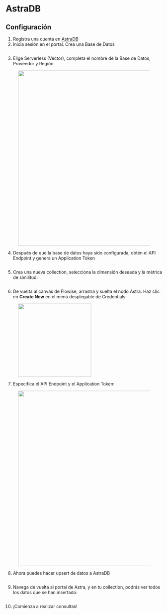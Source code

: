 # AstraDB

## Configuración

1. Registra una cuenta en [AstraDB](https://astra.datastax.com/)
2. Inicia sesión en el portal. Crea una Base de Datos

<figure><img src="../../../../.gitbook/assets/image (1) (1) (1) (1) (1) (1) (1) (2) (1).png" alt=""><figcaption></figcaption></figure>

3. Elige Serverless (Vector), completa el nombre de la Base de Datos, Proveedor y Región

<figure><img src="../../../../.gitbook/assets/image (1) (1) (1) (1) (1) (1) (1) (2) (1) (1).png" alt="" width="563"><figcaption></figcaption></figure>

4. Después de que la base de datos haya sido configurada, obtén el API Endpoint y genera un Application Token

<figure><img src="../../../../.gitbook/assets/Picture7.png" alt=""><figcaption></figcaption></figure>

5. Crea una nueva collection, selecciona la dimensión deseada y la métrica de similitud:

<figure><img src="../../../../.gitbook/assets/image (2) (1) (1) (1) (1) (2) (1).png" alt=""><figcaption></figcaption></figure>

6. De vuelta al canvas de Flowise, arrastra y suelta el nodo Astra. Haz clic en **Create New** en el menú desplegable de Credentials:

<figure><img src="../../../../.gitbook/assets/image (4) (1) (1) (1) (1) (2).png" alt="" width="235"><figcaption></figcaption></figure>

7. Especifica el API Endpoint y el Application Token:

<figure><img src="../../../../.gitbook/assets/image (5) (1) (1) (1) (1) (2).png" alt="" width="563"><figcaption></figcaption></figure>

8. Ahora puedes hacer upsert de datos a AstraDB

<figure><img src="../../../../.gitbook/assets/image (6) (1) (1) (1) (1) (1) (1) (2).png" alt=""><figcaption></figcaption></figure>

9. Navega de vuelta al portal de Astra, y en tu collection, podrás ver todos los datos que se han insertado:

<figure><img src="../../../../.gitbook/assets/image (7) (1) (1) (1) (1) (1) (2).png" alt=""><figcaption></figcaption></figure>

10. ¡Comienza a realizar consultas!

<figure><img src="../../../../.gitbook/assets/image (8) (1) (1) (1) (1) (1) (1) (1) (1) (1) (1).png" alt=""><figcaption></figcaption></figure>

